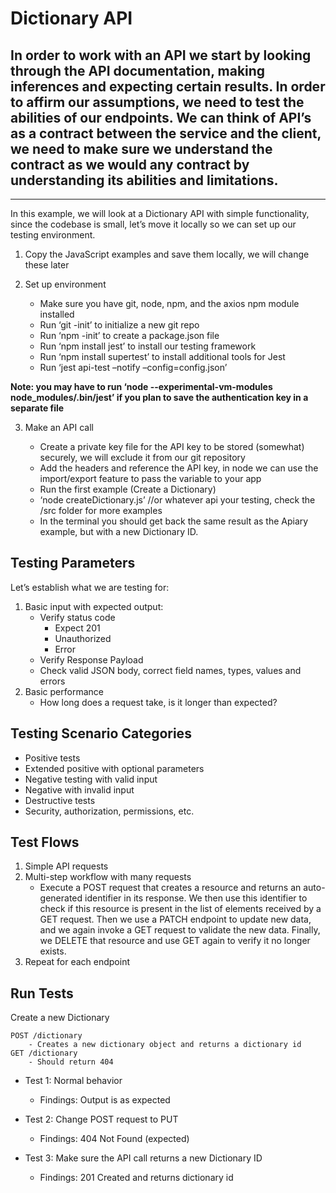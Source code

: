 # Dictionary API

## In order to work with an API we start by looking through the API documentation, making inferences and expecting certain results. In order to affirm our assumptions, we need to test the abilities of our endpoints. We can think of API’s as a contract between the service and the client, we need to make sure we understand the contract as we would any contract by understanding its abilities and limitations.
***
In this example, we will look at a Dictionary API with simple functionality, since the codebase is small, let’s move it locally so we can set up our testing environment.

1.	Copy the JavaScript examples and save them locally, we will change these later
2.	Set up environment

    -	Make sure you have git, node, npm, and the axios npm module installed
    -	Run ‘git -init’ to initialize a new git repo
    -	Run ‘npm -init’ to create a package.json file
    -	Run ‘npm install jest’ to install our testing framework
    - Run ‘npm install supertest’ to install additional tools for Jest
    - Run ‘jest api-test –notify –config=config.json’

**Note: you may have to run ‘node --experimental-vm-modules node_modules/.bin/jest’ if you plan to save the authentication key in a separate file**

3.	Make an API call
  
    - Create a private key file for the API key to be stored (somewhat) securely, we will exclude it from our git repository
    - Add the headers and reference the API key, in node we can use the import/export feature to pass the variable to your app
    - Run the first example (Create a Dictionary)
    - ‘node createDictionary.js’ //or whatever api your testing, check the /src folder for more examples
    - In the terminal you should get back the same result as the Apiary example, but with a new Dictionary ID.

## Testing Parameters

Let’s establish what we are testing for:

1.	Basic input with expected output:
    - Verify status code
        - Expect 201
        - Unauthorized
        - Error
    - Verify Response Payload
    - Check valid JSON body, correct field names, types, values and errors
2.	Basic performance
    - How long does a request take, is it longer than expected?
    
## Testing Scenario Categories
  - Positive tests
  - Extended positive with optional parameters
  - Negative testing with valid input
  - Negative with invalid input
  - Destructive tests
  - Security, authorization, permissions, etc.

## Test Flows
1.	Simple API requests
2.	Multi-step workflow with many requests
    - Execute a POST request that creates a resource and returns an auto-generated identifier in its response. We then use this identifier to check if this resource is present in the list of elements received by a GET request. Then we use a PATCH endpoint to update new data, and we again invoke a GET request to validate the new data. Finally, we DELETE that resource and use GET again to verify it no longer exists.
3.	Repeat for each endpoint

## Run Tests

Create a new Dictionary

    POST /dictionary	
        - Creates a new dictionary object and returns a dictionary id
    GET /dictionary	
        - Should return 404

  - Test 1: Normal behavior
      - Findings: Output is as expected

  - Test 2: Change POST request to PUT 
      - Findings: 404 Not Found (expected)

  - Test 3: Make sure the API call returns a new Dictionary ID
      - Findings: 201 Created and returns dictionary id
